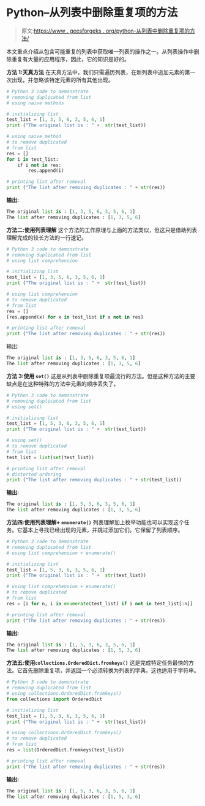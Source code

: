 # Python–从列表中删除重复项的方法

> 原文:[https://www . geesforgeks . org/python-从列表中删除重复项的方法/](https://www.geeksforgeeks.org/python-ways-to-remove-duplicates-from-list/)

本文重点介绍从包含可能重复的列表中获取唯一列表的操作之一。从列表操作中删除重复有大量的应用程序，因此，它的知识是好的。

**方法 1:天真方法**
在天真方法中，我们只需遍历列表，在新列表中追加元素的第一次出现，并忽略该特定元素的所有其他出现。

```py
# Python 3 code to demonstrate 
# removing duplicated from list 
# using naive methods 

# initializing list
test_list = [1, 3, 5, 6, 3, 5, 6, 1]
print ("The original list is : " +  str(test_list))

# using naive method
# to remove duplicated 
# from list 
res = []
for i in test_list:
    if i not in res:
        res.append(i)

# printing list after removal 
print ("The list after removing duplicates : " + str(res))
```

**输出:**

```py
The original list is : [1, 3, 5, 6, 3, 5, 6, 1]
The list after removing duplicates : [1, 3, 5, 6]

```

**方法二:使用列表理解**
这个方法的工作原理与上面的方法类似，但这只是借助列表理解完成的较长方法的一行速记。

```py
# Python 3 code to demonstrate 
# removing duplicated from list 
# using list comprehension

# initializing list
test_list = [1, 3, 5, 6, 3, 5, 6, 1]
print ("The original list is : " +  str(test_list))

# using list comprehension
# to remove duplicated 
# from list 
res = []
[res.append(x) for x in test_list if x not in res]

# printing list after removal 
print ("The list after removing duplicates : " + str(res))
```

输出:

```py
The original list is : [1, 3, 5, 6, 3, 5, 6, 1]
The list after removing duplicates : [1, 3, 5, 6]

```

**方法 3:使用 `set()`**
这是从列表中删除重复项最流行的方法。但是这种方法的主要缺点是在这种特殊的方法中元素的顺序丢失了。

```py
# Python 3 code to demonstrate 
# removing duplicated from list 
# using set()

# initializing list
test_list = [1, 5, 3, 6, 3, 5, 6, 1]
print ("The original list is : " +  str(test_list))

# using set()
# to remove duplicated 
# from list 
test_list = list(set(test_list))

# printing list after removal 
# distorted ordering
print ("The list after removing duplicates : " + str(test_list))
```

**输出:**

```py
The original list is : [1, 5, 3, 6, 3, 5, 6, 1]
The list after removing duplicates : [1, 3, 5, 6]

```

**方法四:使用列表理解+ `enumerate()`**
列表理解加上枚举功能也可以实现这个任务。它基本上寻找已经出现的元素，并跳过添加它们。它保留了列表顺序。

```py
# Python 3 code to demonstrate 
# removing duplicated from list 
# using list comprehension + enumerate()

# initializing list
test_list = [1, 5, 3, 6, 3, 5, 6, 1]
print ("The original list is : " +  str(test_list))

# using list comprehension + enumerate()
# to remove duplicated 
# from list 
res = [i for n, i in enumerate(test_list) if i not in test_list[:n]]

# printing list after removal 
print ("The list after removing duplicates : " + str(res))
```

**输出:**

```py
The original list is : [1, 5, 3, 6, 3, 5, 6, 1]
The list after removing duplicates : [1, 5, 3, 6]

```

**方法五:使用`collections.OrderedDict.fromkeys()`**
这是完成特定任务最快的方法。它首先删除重复项，并返回一个必须转换为列表的字典。这也适用于字符串。

```py
# Python 3 code to demonstrate 
# removing duplicated from list 
# using collections.OrderedDict.fromkeys()
from collections import OrderedDict

# initializing list
test_list = [1, 5, 3, 6, 3, 5, 6, 1]
print ("The original list is : " +  str(test_list))

# using collections.OrderedDict.fromkeys()
# to remove duplicated 
# from list 
res = list(OrderedDict.fromkeys(test_list))

# printing list after removal 
print ("The list after removing duplicates : " + str(res))
```

**输出:**

```py
The original list is : [1, 5, 3, 6, 3, 5, 6, 1]
The list after removing duplicates : [1, 5, 3, 6]

```
